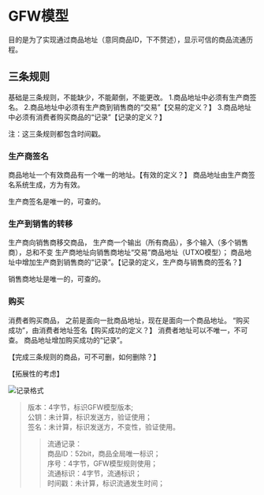 # GFW模型

目的是为了实现通过商品地址（意同商品ID，下不赘述），显示可信的商品流通历程。

## 三条规则

基础是三条规则，不能缺少，不能颠倒，不能更改。
1.商品地址中必须有生产商签名。
2.商品地址中必须有生产商到销售商的“交易”【交易的定义？】
3.商品地址中必须有消费者购买商品的“记录”【记录的定义？】

注：这三条规则都包含时间戳。

### 生产商签名

商品地址一个有效商品有一个唯一的地址。【有效的定义？】
商品地址由生产商签名系统生成，方为有效。

生产商签名是唯一的，可查的。

### 生产到销售的转移

生产商向销售商移交商品，
生产商一个输出（所有商品），多个输入（多个销售商），总和不变
生产商地址向销售商地址“交易”商品地址（UTXO模型）；
商品地址中增加生产商到销售商的“记录”。【记录的定义，生产商与销售商的签名？】

销售商地址是唯一的，可查的。

### 购买

消费者购买商品，
之前是面向一批商品地址，现在是面向一个商品地址。
“购买成功”，由消费者地址签名【购买成功的定义？】
消费者地址可以不唯一，不可查。
商品地址增加购买成功的“记录”。

【完成三条规则的商品，可不可删，如何删除？】

【拓展性的考虑】

![记录格式](https://images.gitee.com/uploads/images/2020/0213/160927_0c23e06e_5446993.jpeg "记录格式")

>版本：4字节，标识GFW模型版本;  
>公钥：未计算，标识发送方，验证使用；  
>签名：未计算，标识发送方，不变性，验证使用。  
>>流通记录：  
>>商品ID：52bit，商品全局唯一标识；  
>>序号：4字节，GFW模型规则使用；  
>>流通标识：4字节，流通标识；  
>>时间戳：未计算，标识流通发生时间；  
